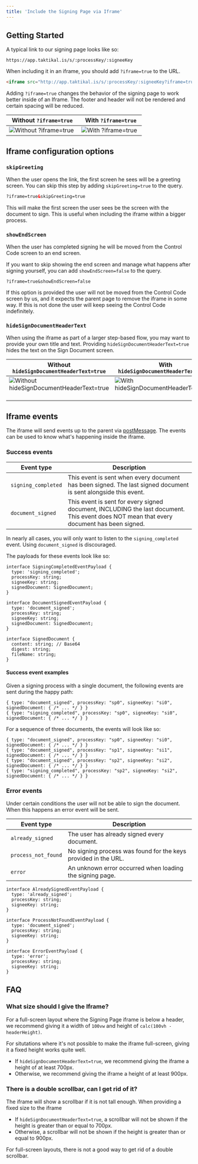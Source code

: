 ```yaml
---
title: 'Include the Signing Page via Iframe'
---
```


## Getting Started

A typical link to our signing page looks like so:

```
https://app.taktikal.is/s/:processKey/:signeeKey
```

When including it in an iframe, you should add `?iframe=true` to the URL.

```html
<iframe src="http://app.taktikal.is/s/:processKey/:signeeKey?iframe=true" />
```

Adding `?iframe=true` changes the behavior of the signing page to work better
inside of an Iframe. The footer and header will not be rendered and certain
spacing will be reduced.

| Without `?iframe=true`                     |  With `?iframe=true`                 |
| ------------------------------------------ | ------------------------------------ |
| ![Without `?iframe=true`][without_iframe]  | ![With `?iframe=true`][with_iframe]  |

[without_iframe]: /img/api/signing-page/without-iframe-true.png
[with_iframe]: /img/api/signing-page/with-iframe-true.png

## Iframe configuration options

### `skipGreeting`

When the user opens the link, the first screen he sees will be a greeting
screen. You can skip this step by adding `skipGreeting=true` to the query.

```html
?iframe=true&skipGreeting=true
```

This will make the first screen the user sees be the screen with the document to
sign. This is useful when including the iframe within a bigger process.

### `showEndScreen`

When the user has completed signing he will be moved from the Control Code
screen to an end screen.

If you want to skip showing the end screen and manage what happens after signing
yourself, you can add `showEndScreen=false` to the query.

```
?iframe=true&showEndScreen=false
```

If this option is provided the user will not be moved from the Control Code
screen by us, and it expects the parent page to remove the iframe in some way.
If this is not done the user will keep seeing the Control Code indefinitely.

### `hideSignDocumentHeaderText`

When using the iframe as part of a larger step-based flow, you may want to
provide your own title and text. Providing `hideSignDocumentHeaderText=true`
hides the text on the Sign Document screen.

| Without `hideSignDocumentHeaderText=true`                               |  With `hideSignDocumentHeaderText=true`                           |
| ----------------------------------------------------------------------- | ----------------------------------------------------------------- |
| ![Without `hideSignDocumentHeaderText=true`][without_hide_header_text]  | ![With `hideSignDocumentHeaderText=true`][with_hide_header_text]  |

[without_hide_header_text]: /img/api/signing-page/without-hide-header-text.png
[with_hide_header_text]: /img/api/signing-page/with-hide-header-text.png

## Iframe events

The iframe will send events up to the parent via [postMessage][postmessage]. The
events can be used to know what's happening inside the iframe.

[postmessage]:
  https://developer.mozilla.org/en-US/docs/Web/API/Window/postMessage

### Success events

|  Event type          |  Description                                                                                                                             |
| -------------------- | ---------------------------------------------------------------------------------------------------------------------------------------- |
|  `signing_completed` | This event is sent when every document has been signed. The last signed document is sent alongside this event.                           |
|  `document_signed`   | This event is sent for every signed document, INCLUDING the last document. This event does NOT mean that every document has been signed. |

In nearly all cases, you will only want to listen to the `signing_completed`
event. Using `document_signed` is discouraged.

The payloads for these events look like so:

```tsx
interface SigningCompletedEventPayload {
  type: 'signing_completed';
  processKey: string;
  signeeKey: string;
  signedDocument: SignedDocument;
}

interface DocumentSignedEventPayload {
  type: 'document_signed';
  processKey: string;
  signeeKey: string;
  signedDocument: SignedDocument;
}

interface SignedDocument {
  content: string; // Base64
  digest: string;
  fileName: string;
}
```

#### Success event examples

Given a signing process with a single document, the following events are sent
during the happy path:

```jsonc
{ type: "document_signed", processKey: "sp0", signeeKey: "si0", signedDocument: { /* ... */ } }
{ type: "signing_completed", processKey: "sp0", signeeKey: "si0", signedDocument: { /* ... */ } }
```

For a sequence of three documents, the events will look like so:

```jsonc
{ type: "document_signed", processKey: "sp0", signeeKey: "si0", signedDocument: { /* ... */ } }
{ type: "document_signed", processKey: "sp1", signeeKey: "si1", signedDocument: { /* ... */ } }
{ type: "document_signed", processKey: "sp2", signeeKey: "si2", signedDocument: { /* ... */ } }
{ type: "signing_completed", processKey: "sp2", signeeKey: "si2", signedDocument: { /* ... */ } }
```

### Error events

Under certain conditions the user will not be able to sign the document. When
this happens an error event will be sent.

|  Event type          |  Description                                                   |
| -------------------- | -------------------------------------------------------------- |
|  `already_signed`    | The user has already signed every document.                    |
|  `process_not_found` | No signing process was found for the keys provided in the URL. |
|  `error`             | An unknown error occurred when loading the signing page.       |

```tsx
interface AlreadySignedEventPayload {
  type: 'already_signed';
  processKey: string;
  signeeKey: string;
}

interface ProcessNotFoundEventPayload {
  type: 'document_signed';
  processKey: string;
  signeeKey: string;
}

interface ErrorEventPayload {
  type: 'error';
  processKey: string;
  signeeKey: string;
}
```

## FAQ

### What size should I give the Iframe?

For a full-screen layout where the Signing Page iframe is below a header, we
recommend giving it a width of `100vw` and height of
`calc(100vh - headerHeight)`.

For situtations where it's not possible to make the iframe full-screen, giving
it a fixed height works quite well.

- If `hideSignDocumentHeaderText=true`, we recommend giving the iframe a height
  of at least 700px.
- Otherwise, we recommend giving the iframe a height of at least 900px.

### There is a double scrollbar, can I get rid of it?

The iframe will show a scrollbar if it is not tall enough. When providing a
fixed size to the iframe

- If `hideSignDocumentHeaderText=true`, a scrollbar will not be shown if the
  height is greater than or equal to 700px.
- Otherwise, a scrollbar will not be shown if the height is greater than or
  equal to 900px.

For full-screen layouts, there is not a good way to get rid of a double
scrollbar.
